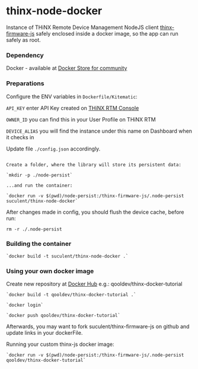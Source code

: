 # thinx-node-docker

Instance of THiNX Remote Device Management NodeJS client [thinx-firmware-js](https://github.com/suculent/thinx-firmware-js) safely enclosed inside a docker image, so the app can run safely as root.

### Dependency

Docker - available at [Docker Store for community](https://store.docker.com/search?type=edition&offering=community)

### Preparations

Configure the ENV variables in `Dockerfile/Kitematic`:

`API_KEY` enter API Key created on [THiNX RTM Console](https://rtm.thinx.cloud)

`OWNER_ID` you can find this in your User Profile on THiNX RTM

`DEVICE_ALIAS` you will find the instance under this name on  Dashboard when it checks in

Update  file `./config.json` accordingly.

```

Create a folder, where the library will store its persistent data:

`mkdir -p ./node-persist`

...and run the container:

`docker run -v $(pwd)/node-persist:/thinx-firmware-js/.node-persist suculent/thinx-node-docker`

```
After changes made in config, you should flush the device cache, before run:

`rm -r ./.node-persist`

### Building the container

```
`docker build -t suculent/thinx-node-docker .`
```

### Using your own docker image

Create new repository at [Docker Hub](https://hub.docker.com) e.g.: qooldev/thinx-docker-tutorial

```
`docker build -t qooldev/thinx-docker-tutorial .`

`docker login`

`docker push qooldev/thinx-docker-tutorial`

```

Afterwards, you may want to fork suculent/thinx-firmware-js on github and update links in your dockerFile.

Running your custom thinx-js docker image:

```
`docker run -v $(pwd)/node-persist:/thinx-firmware-js/.node-persist qooldev/thinx-docker-tutorial`

```
